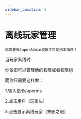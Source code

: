 ```yaml
---
sidebar_position: 5
---
```


# 离线玩家管理

`你需要有SuperAdmin权限才可使用本插件！`

当玩家离线时

你依旧可以管理他的权限或者权限组

而你只需要这样做：

1.输入指令/uperms

2.点击用户（玩家头）

3.点击显示离线玩家（末影之眼）